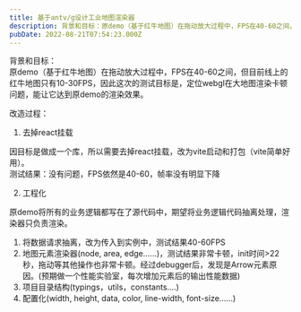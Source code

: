```yaml
---
title: 基于antv/g设计工业地图渲染器
description: 背景和目标：原demo（基于红牛地图）在拖动放大过程中，FPS在40-60之间，但目前线上的红牛地图只有10-30FPS，因此这次的测试目标是，定位webgl在大地图渲染卡顿问题，能让它达到原demo的渲染效果。改造过程：去掉react挂载因目标是做成一个库，所以需要去掉react挂载，改为v...
pubDate: 2022-08-21T07:54:23.000Z
---
```


背景和目标：<br />原demo（基于红牛地图）在拖动放大过程中，FPS在40-60之间，但目前线上的红牛地图只有10-30FPS，因此这次的测试目标是，定位webgl在大地图渲染卡顿问题，能让它达到原demo的渲染效果。

改造过程：

1. 去掉react挂载

因目标是做成一个库，所以需要去掉react挂载，改为vite启动和打包（vite简单好用）。<br />测试结果：没有问题，FPS依然是40-60，帧率没有明显下降

2. 工程化

原demo将所有的业务逻辑都写在了源代码中，期望将业务逻辑代码抽离处理，渲染器只负责渲染。

   1. 将数据请求抽离，改为传入到实例中，测试结果40-60FPS
   2. 地图元素渲染器(node, area, edge......)，测试结果非常卡顿，init时间>22秒，拖动等其他操作也非常卡顿。经过debugger后，发现是Arrow元素原因。(预期做一个性能实验室，每次增加元素后的输出性能数据)
   3. 项目目录结构(typings，utils，constants....)
   4. 配置化(width, height, data, color, line-width, font-size......)
